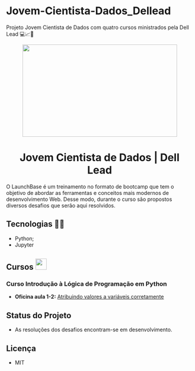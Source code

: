# Jovem-Cientista-Dados_Dellead
Projeto Jovem Cientista de Dados com quatro cursos ministrados pela Dell Lead 💻📈💙
<p align="center"> 

<img src="WhatsApp Image 2021-10-12 at 11 57 46](https://user-images.githubusercontent.com/60404990/136980480-a8ba048d-b8d8-4720-bdf1-e18447e9a129.jpeg" width="417" height="249"> 
</p>

<h1 align="center">  Jovem Cientista de Dados | Dell Lead </h1>

O LaunchBase é um treinamento no formato de bootcamp que tem o objetivo de abordar as ferramentas e conceitos mais modernos de desenvolvimento Web. Desse modo, durante o curso são propostos diversos desafios que serão aqui resolvidos.

## Tecnologias 🚀🚀

- Python;
- Jupyter

## Cursos <img src = "https://image.flaticon.com/icons/svg/1388/1388007.svg" width="30" height="30">

 ### Curso Introdução à Lógica de Programação em Python
 
  - **Oficina aula 1-2:** [Atribuindo valores a variáveis corretamente]()
 
## Status do Projeto
- As resoluções dos desafios encontram-se em desenvolvimento.

## Licença
- MIT
